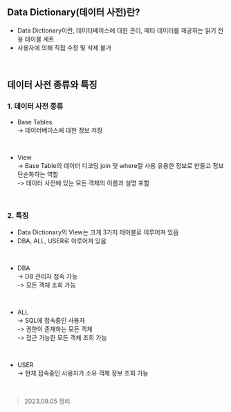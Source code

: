 ## Data Dictionary(데이터 사전)란?

* Data Dictionary이란, 데이터베이스에 대한 관리, 메타 데이터를 제공하는 읽기 전용 테이블 세트
* 사용자에 의해 직접 수정 및 삭제 불가
<br>

## 데이터 사전 종류와 특징

### 1. 데이터 사전 종류
* Base Tables
  <br>
  -> 데이터베이스에 대한 정보 저장
<br>

* View
  <br>
  -> Base Table의 데이터 디코딩 join 및 where절 사용 유용한 정보로 만들고 정보 단순화하는 역할
  <br>
  -> 데이터 사전에 있는 모든 객체의 이름과 설명 포함
<br>

### 2. 특징
* Data Dictionary의 View는 크게 3가지 테이블로 이루어져 있음
* DBA, ALL, USER로 이루어져 있음
<br>

* DBA
  <br>
  -> DB 관리자 접속 가능
  <br>
  -> 모든 객체 조회 가능
<br>

* ALL
  <br>
  -> SQL에 접속중인 사용자
  <br>
  -> 권한이 존재하는 모든 객체
  <br>
  -> 접근 가능한 모든 객체 조회 가능
<br>

* USER
  <br>
  -> 현재 접속중인 사용자가 소유 객체 정보 조회 가능
<br>

> 2023.09.05 정리
